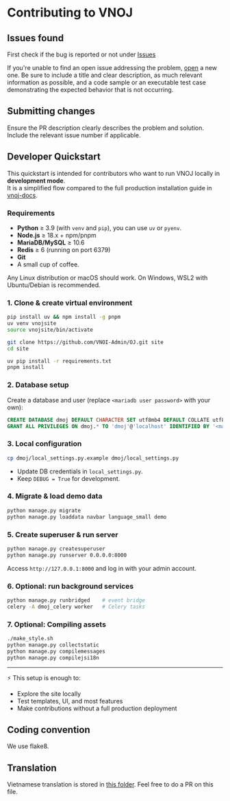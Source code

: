 # Contributing to VNOJ

## Issues found

First check if the bug is reported or not under [Issues](https://github.com/VNOI-Admin/OJ/issues)

If you're unable to find an open issue addressing the problem, [open](https://github.com/VNOI-Admin/OJ/issues/new) a new one. Be sure to include a title and clear description, as much relevant information as possible, and a code sample or an executable test case demonstrating the expected behavior that is not occurring.

## Submitting changes

Ensure the PR description clearly describes the problem and solution. Include the relevant issue number if applicable.

## Developer Quickstart

This quickstart is intended for contributors who want to run VNOJ locally in **development mode**.  
It is a simplified flow compared to the full production installation guide in [vnoj-docs](https://vnoi-admin.github.io/vnoj-docs/).

### Requirements
- **Python** ≥ 3.9 (with `venv` and `pip`), you can use `uv` or `pyenv`.
- **Node.js** ≥ 18.x + npm/pnpm
- **MariaDB/MySQL** ≥ 10.6 
- **Redis** ≥ 6 (running on port 6379)
- **Git**
- A small cup of coffee.

Any Linux distribution or macOS should work. On Windows, WSL2 with Ubuntu/Debian is recommended.

### 1. Clone & create virtual environment
```bash
pip install uv && npm install -g pnpm
uv venv vnojsite
source vnojsite/bin/activate

git clone https://github.com/VNOI-Admin/OJ.git site
cd site

uv pip install -r requirements.txt
pnpm install
````

### 2. Database setup

Create a database and user (replace `<mariadb user password>` with your own):

```sql
CREATE DATABASE dmoj DEFAULT CHARACTER SET utf8mb4 DEFAULT COLLATE utf8mb4_general_ci;
GRANT ALL PRIVILEGES ON dmoj.* TO 'dmoj'@'localhost' IDENTIFIED BY '<mariadb user password>';
```

### 3. Local configuration

```bash
cp dmoj/local_settings.py.example dmoj/local_settings.py
```

- Update DB credentials in `local_settings.py`.
- Keep `DEBUG = True` for development.

### 4. Migrate & load demo data

```bash
python manage.py migrate
python manage.py loaddata navbar language_small demo
```

### 5. Create superuser & run server

```bash
python manage.py createsuperuser
python manage.py runserver 0.0.0.0:8000
```

Access `http://127.0.0.1:8000` and log in with your admin account.

### 6. Optional: run background services

```bash
python manage.py runbridged    # event bridge
celery -A dmoj_celery worker   # Celery tasks
```

### 7. Optional: Compiling assets

```bash
./make_style.sh
python manage.py collectstatic
python manage.py compilemessages
python manage.py compilejsi18n
```

---

⚡ This setup is enough to:

* Explore the site locally
* Test templates, UI, and most features
* Make contributions without a full production deployment

## Coding convention

We use flake8.

## Translation
Vietnamese translation is stored in [this folder](locale/vi/LC_MESSAGES). Feel free to do a PR on this file.